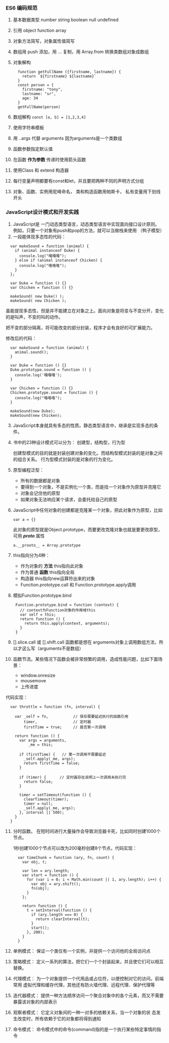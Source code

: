 
### ES6 编码规范

1. 基本数据类型 number string boolean null undefined
2. 引用 object function array
3. 对象方法简写，对象属性值简写
4. 数组用 push 添加，用 ... 复制，用 Array.from 转换类数组对象成数组
5. 对象解构
    ```
      function getFullName ({firstname, lastname}) {
        return `${firstname} ${lastname}`
      }
      const person = {
        firstname: "tony",
        lastname: "sr",
        age: 34
      }
      getFullName(person)
    ```

6. 数组解构  ``` const [a, b] = [1,2,3,4] ```
7. 使用字符串模板
8. 用 ..args 代替 arguments  因为arguments是一个类数组
9. 函数参数指定默认值
10. 在函数 **作为参数** 传递时使用箭头函数
11. 使用Class 和 extend 构造器
12. 每行变量声明都要有const和let，并且要把两种不同的声明方式分组
13. 对象、函数、实例用驼峰命名， 类和构造函数用帕斯卡， 私有变量用下划线开头

### JavaScript设计模式和开发实践

1. JavaScript是 一门动态类型语言，动态类型语言中实现面向接口设计原则。 例如，只要一个对象有push和pop的方法，就可以当做栈来使用 （鸭子模型）
2. 一段能体现多态性的代码：

  ```
    var makeSound = function (animal) {
      if (animal instanceof Duke) {
        console.log("嘎嘎嘎");
      } else if (animal instanceof Chicken) {
        console.log("咯咯咯");
      }
    };

    var Duke = function () {}
    var Chicken = function () {}

    makeSound( new Duke() );
    makeSound( new Chicken );
  ```

  虽能提现多态性，但是并不能建立在对象之上。面向对象是将变与不变分开，变化的是叫声，不变的叫的动作。

  把不变的部分隔离，将可能改变的部分封装，程序才会有良好的可扩展能力。

  修改后的代码：

  ```
    var makeSound = function (animal) {
      animal.sound();
    }

    var Duke = function () {}
    Duke.prototype.sound = function () {
      console.log('嘎嘎嘎');
    }

    var Chicken = function () {}
    Chicken.prototype.sound = function () {
      console.log("咯咯咯");
    }

    makeSound(new Duke);
    makeSound(new Chicken);
  ```

3. JavaScript本身就具有多态的性质。静态类型语言中，继承是实现多态的条件。
4. 书中的23种设计模式可以分为： 创建型，结构型，行为型

   创建型模式的目的就是封装创建对象的变化。而结构型模式封装的是对象之间的组合关系。 行为型模式封装的是对象的行为变化。

5. 原型编程泛型：

   * 所有的数据都是对象
   * 要得到一个对象，不是实例化一个类，而是找一个对象作为原型并克隆它
   * 对象会记住他的原型
   * 如果对象无法响应某个请求，会委托给自己的原型

6. JavaScript中任何对象的创建都是克隆某一个对象，把此对象作为原型，比如

   `var a = {}`

   此对象的原型就是Object.prototype，而要更改克隆对象也就是要更改原型，可用 *__proto__* 属性  

   `a.__prooto__ = Array.prototype`

7. this指向分为4种：

   * 作为对象的 **方法**    this指向此对象
   * 作为普通 **函数**      this指向全局
   * 构造器                this指向new运算符出来的对象
   * Function.prototype.call 和 Function.prototype.apply调用

8. 模拟Function.prototype.bind

   ```
    Function.prototype.bind = function (context) {
      // context为Function对象的作用域this
      var self = this;
      return function () {
        return this.apply(context, arguments);
      }
    }
   ```

9. [].slice.call 或 [].shift.call 函数都是想在 arguments对象上调用数组方法，所以才这么写（arguments不是数组）
10. 函数节流。某些情况下函数会被非常频繁的调用，造成性能问题，比如下面场景：

    * window.onresize
    * mousemove
    * 上传进度

  代码实现：

  ```
    var throttle = function (fn, interval) {

      var _self = fn,           // 保存需要延迟执行的函数引用
          timer,                // 定时器
          firstTime = true;     // 是否第一次调用

      return function () {
        var args = arguments,
            _me = this;

        if (firstTime) {   // 第一次调用不需要延迟
          _self.apply(_me, args);
          return firstTime = false;
        }

        if (timer) {      // 定时器存在说明上一次调用未执行完
          return false;
        }

        timer = setTimeout(function () {
          clearTimeout(timer);
          timer = null;
          _self.apply(_me, args);
        }, interval || 500);
      }
    }
  ```

11. 分时函数。 在短时间进行大量操作会导致浏览器卡死，比如同时创建1000个节点。

    1秒创建1000个节点可以改为200毫秒创建8个节点，代码实现：

    ```
      var timeChunk = function (ary, fn, count) {
        var obj, t;

        var len = ary.length;
        var start = function () {
          for (var i = 0; i < Math.min(count || 1, ary.length); i++) {
            var obj = ary.shift();
            fn(obj);
          }
        };

        return function () {
          t = setInterval(function () {
            if (ary.length === 0) {
              return clearInterval(t);
            }
            start();
          }, 200);
        }
      }
    ```

12. 单例模式： 保证一个类仅有一个实例，并提供一个访问他的全局访问点
13. 策略模式： 定义一系列的算法，把它们一个个封装起来，并且使它们可以相互替换。
14. 代理模式： 为一个对象提供一个代用品或占位符，以便控制对它的访问。前端常用 虚拟代理和缓存代理，其他还有防火墙代理、远程代理、保护代理等
15. 迭代器模式： 提供一种方法顺序访问一个聚合对象中的各个元素，而又不需要暴露该对象的内部表示
16. 观察者模式： 它定义对象间的一种一对多的依赖关系，当一个对象的状 态发生改变时，所有依赖于它的对象都将得到通知
17. 命令模式： 命令模式中的命令(command)指的是一个执行某些特定事情的指令
